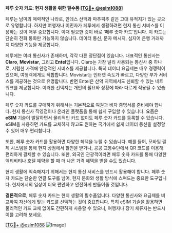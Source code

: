 **페루 숫자 카드: 현지 생활을 위한 필수품 [[TG💪+ @esim1088](https://t.me/s/esim1088)]**

페루는 남미의 매력적인 나라로, 안데스 산맥과 마추픽추 같은 고대 유적지가 있는 곳으로 유명합니다. 하지만 여행자나 이민자가 페루에서 생활하려면 현지 통신 서비스를 이용하는 것이 매우 중요합니다. 이때 필요한 것이 바로 '페루 숫자 카드'입니다. 이 카드는 단순히 전화 통화만 가능하지 않습니다. 데이터 통신, 문자 메시지, 심지어 은행 거래까지 다양한 기능을 제공합니다.

페루에는 여러 통신사가 존재하며, 각각 다른 장단점이 있습니다. 대표적인 통신사는 **Claro**, **Movistar**, 그리고 **Entel**입니다. Claro는 가장 널리 사용되는 통신사 중 하나로, 저렴한 가격에 안정적인 서비스를 제공합니다. 특히 데이터 요금제는 매우 경쟁력이 있으며, 여행객에게도 적합합니다. Movistar는 인터넷 속도가 빠르고, 다양한 부가 서비스를 제공하는 것으로 유명합니다. 반면 Entel은 산악 지역에서도 신뢰할 수 있는 네트워크를 제공합니다. 이러한 선택지는 개인의 필요와 상황에 따라 다르게 적용될 수 있습니다.

페루 숫자 카드를 구매하기 위해서는 기본적으로 여권과 비자 증명서를 준비해야 합니다. 현지 통신사 직영점이나 온라인 플랫폼을 통해 쉽게 구입할 수 있습니다. 요즘은 **eSIM** 기술이 발달하면서 물리적인 카드 없이도 페루 숫자 카드를 등록할 수 있습니다. eSIM을 사용하면 카드를 교체하지 않고도 원하는 국가에서 쉽게 데이터 통신을 설정할 수 있어 매우 편리합니다.

또한, 페루 숫자 카드를 활용하면 다양한 혜택을 누릴 수 있습니다. 예를 들어, 모바일 결제 시스템을 통해 현지 상점에서 할인을 받거나, 공공 교통수단에서 QR 코드를 이용해 편리하게 결제할 수 있습니다. 또한, 외국인 관광객이라면 페루 숫자 카드를 통해 다양한 액티비티나 호텔 예약을 할 때 더 나은 가격 혜택을 받을 수도 있습니다.

현지 생활에 익숙해지기 위해서는 현지 통신 서비스를 반드시 활용해야 합니다. 페루 숫자 카드는 단순한 연결 도구를 넘어, 현지 문화와 생활 방식에 스며드는 중요한 도구입니다. 현지에서의 일상이 더욱 편안하고 안전하게 만들어줄 것입니다.

**결론적으로**, 페루 숫자 카드는 현지 생활의 필수품입니다. 다양한 통신사와 요금제를 비교하여 자신에게 맞는 카드를 선택하는 것이 중요합니다. 특히 eSIM 기술을 활용하면 물리적인 카드 교체 없이도 간편하게 사용할 수 있으니, 여행자나 장기 체류자는 반드시 이를 고려해 보세요.

[[TG💪+ @esim1088](https://t.me/s/esim1088) ![Image](https://i.postimg.cc/Y0z9fWf4/image.png)]